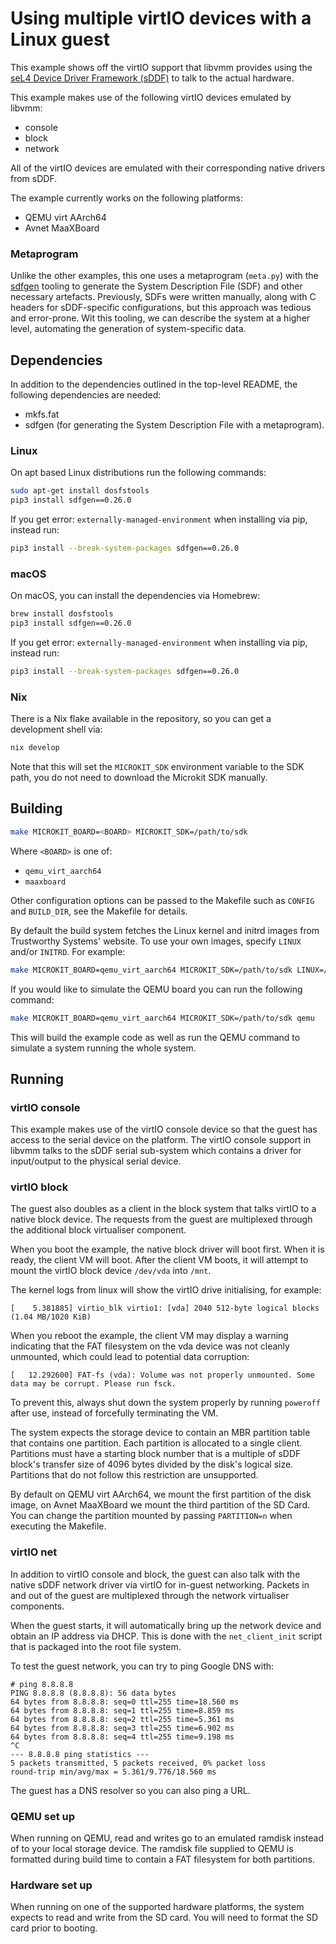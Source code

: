 <!--
     Copyright 2024, UNSW
     SPDX-License-Identifier: CC-BY-SA-4.0
-->

# Using multiple virtIO devices with a Linux guest

This example shows off the virtIO support that libvmm provides using the
[seL4 Device Driver Framework (sDDF)](https://github.com/au-ts/sddf) to talk to
the actual hardware.

This example makes use of the following virtIO devices emulated by libvmm:

* console
* block
* network

All of the virtIO devices are emulated with their corresponding native drivers
from sDDF.

The example currently works on the following platforms:

* QEMU virt AArch64
* Avnet MaaXBoard

### Metaprogram

Unlike the other examples, this one uses a metaprogram (`meta.py`) with
the [sdfgen](https://github.com/au-ts/microkit_sdf_gen) tooling to generate the
System Description File (SDF) and other necessary artefacts. Previously,
SDFs were written manually, along with C headers for sDDF-specific configurations,
but this approach was tedious and error-prone. Wit this tooling, we can describe
the system at a higher level, automating the generation of system-specific data.

## Dependencies

In addition to the dependencies outlined in the top-level README, the following
dependencies are needed:
* mkfs.fat
* sdfgen (for generating the System Description File with a metaprogram).

### Linux

On apt based Linux distributions run the following commands:
```sh
sudo apt-get install dosfstools
pip3 install sdfgen==0.26.0
```

If you get error: `externally-managed-environment` when installing via pip, instead run:
```sh
pip3 install --break-system-packages sdfgen==0.26.0
```

### macOS

On macOS, you can install the dependencies via Homebrew:
```sh
brew install dosfstools
pip3 install sdfgen==0.26.0
```

If you get error: `externally-managed-environment` when installing via pip, instead run:
```sh
pip3 install --break-system-packages sdfgen==0.26.0
```

### Nix

There is a Nix flake available in the repository, so you can get a development shell via:
```sh
nix develop
```

Note that this will set the `MICROKIT_SDK` environment variable to the SDK path, you do not
need to download the Microkit SDK manually.

## Building

```sh
make MICROKIT_BOARD=<BOARD> MICROKIT_SDK=/path/to/sdk
```

Where `<BOARD>` is one of:

* `qemu_virt_aarch64`
* `maaxboard`

Other configuration options can be passed to the Makefile such as `CONFIG`
and `BUILD_DIR`, see the Makefile for details.

By default the build system fetches the Linux kernel and initrd images from
Trustworthy Systems' website. To use your own images, specify `LINUX` and/or
`INITRD`. For example:

```sh
make MICROKIT_BOARD=qemu_virt_aarch64 MICROKIT_SDK=/path/to/sdk LINUX=/path/to/linux INITRD=/path/to/initrd
```

If you would like to simulate the QEMU board you can run the following command:
```sh
make MICROKIT_BOARD=qemu_virt_aarch64 MICROKIT_SDK=/path/to/sdk qemu
```

This will build the example code as well as run the QEMU command to simulate a
system running the whole system.

## Running

### virtIO console

This example makes use of the virtIO console device so that the guest has access
to the serial device on the platform. The virtIO console support in libvmm talks to
the sDDF serial sub-system which contains a driver for input/output to the physical
serial device.

### virtIO block

The guest also doubles as a client in the block system that talks virtIO to a native
block device. The requests from the guest are multiplexed through the additional block
virtualiser component.

When you boot the example, the native block driver will boot first. When it is ready, the
client VM will boot. After the client VM boots, it will attempt to mount the
virtIO block device `/dev/vda` into `/mnt`.

The kernel logs from linux will show the virtIO drive initialising, for example:
```
[    5.381885] virtio_blk virtio1: [vda] 2040 512-byte logical blocks (1.04 MB/1020 KiB)
```

When you reboot the example, the client VM may display a warning indicating that the
FAT filesystem on the vda device was not cleanly unmounted, which could lead to potential
data corruption:
```
[   12.292600] FAT-fs (vda): Volume was not properly unmounted. Some data may be corrupt. Please run fsck.
```
To prevent this, always shut down the system properly by running `poweroff` after use,
instead of forcefully terminating the VM.

The system expects the storage device to contain an MBR partition table that contains
one partition. Each partition is allocated to a single client. Partitions must have a
starting block number that is a multiple of sDDF block's transfer size of 4096 bytes
divided by the disk's logical size. Partitions that do not follow this restriction
are unsupported.

By default on QEMU virt AArch64, we mount the first partition of the disk image,
on Avnet MaaXBoard we mount the third partition of the SD Card. You can change the partition mounted
by passing `PARTITION=n` when executing the Makefile.

### virtIO net

In addition to virtIO console and block, the guest can also talk with the native
sDDF network driver via virtIO for in-guest networking. Packets in and out of
the guest are multiplexed through the network virtualiser components.

When the guest starts, it will automatically bring up the network device
and obtain an IP address via DHCP. This is done with the `net_client_init`
script that is packaged into the root file system.

To test the guest network, you can try to ping Google DNS with:
```
# ping 8.8.8.8
PING 8.8.8.8 (8.8.8.8): 56 data bytes
64 bytes from 8.8.8.8: seq=0 ttl=255 time=18.560 ms
64 bytes from 8.8.8.8: seq=1 ttl=255 time=8.859 ms
64 bytes from 8.8.8.8: seq=2 ttl=255 time=5.361 ms
64 bytes from 8.8.8.8: seq=3 ttl=255 time=6.902 ms
64 bytes from 8.8.8.8: seq=4 ttl=255 time=9.198 ms
^C
--- 8.8.8.8 ping statistics ---
5 packets transmitted, 5 packets received, 0% packet loss
round-trip min/avg/max = 5.361/9.776/18.560 ms
```

The guest has a DNS resolver so you can also ping a URL.

### QEMU set up

When running on QEMU, read and writes go to an emulated ramdisk instead of to your
local storage device. The ramdisk file supplied to QEMU is formatted during build
time to contain a FAT filesystem for both partitions.

### Hardware set up

When running on one of the supported hardware platforms, the system expects to
read and write from the SD card. You will need to format the SD card prior to
booting.
